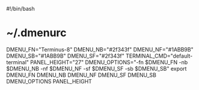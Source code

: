 #!/bin/bash
# ~/.dmenurc
DMENU_FN="Terminus-8"
DMENU_NB="#2f343f"
DMENU_NF="#1ABB9B"
DMENU_SB="#1ABB9B"
DMENU_SF="#2f343f"
TERMINAL_CMD="default-terminal"
PANEL_HEIGHT="27"
DMENU_OPTIONS="-fn $DMENU_FN -nb $DMENU_NB -nf $DMENU_NF -sf $DMENU_SF -sb $DMENU_SB"
export DMENU_FN DMENU_NB DMENU_NF DMENU_SF DMENU_SB DMENU_OPTIONS PANEL_HEIGHT
